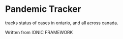 # Pandemic Tracker
tracks status of cases in ontario, and all across canada.

Written from IONIC FRAMEWORK
